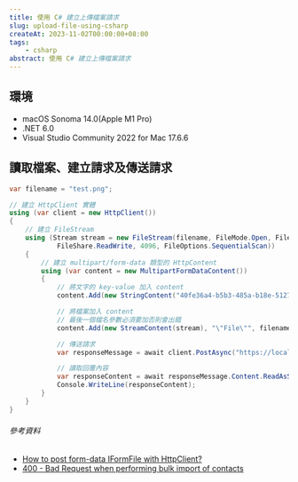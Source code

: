 ```yaml
---
title: 使用 C# 建立上傳檔案請求
slug: upload-file-using-csharp
createAt: 2023-11-02T00:00:00+08:00
tags:
    - csharp
abstract: 使用 C# 建立上傳檔案請求
---
```


## 環境
- macOS Sonoma 14.0(Apple M1 Pro)
- .NET 6.0
- Visual Studio Community 2022 for Mac 17.6.6

## 讀取檔案、建立請求及傳送請求

```csharp
var filename = "test.png";

// 建立 HttpClient 實體
using (var client = new HttpClient())
{
    // 建立 FileStream
    using (Stream stream = new FileStream(filename, FileMode.Open, FileAccess.Read,
            FileShare.ReadWrite, 4096, FileOptions.SequentialScan))
    {
        // 建立 multipart/form-data 類型的 HttpContent
        using (var content = new MultipartFormDataContent())
        {
            // 將文字的 key-value 加入 content
            content.Add(new StringContent("40fe36a4-b5b3-485a-b18e-5127106b3795"), "\"Id\"");

            // 將檔案加入 content
            // 最後一個檔名參數必須要加否則會出錯
            content.Add(new StreamContent(stream), "\"File\"", filename);

            // 傳送請求
            var responseMessage = await client.PostAsync("https://localhost:7113/api/File", content);

            // 讀取回覆內容
            var responseContent = await responseMessage.Content.ReadAsStringAsync();
            Console.WriteLine(responseContent);
        }
    }
}
```

###### 參考資料
- [How to post form-data IFormFile with HttpClient?](https://stackoverflow.com/a/55424886)
- [400 - Bad Request when performing bulk import of contacts](https://stackoverflow.com/a/29309941)